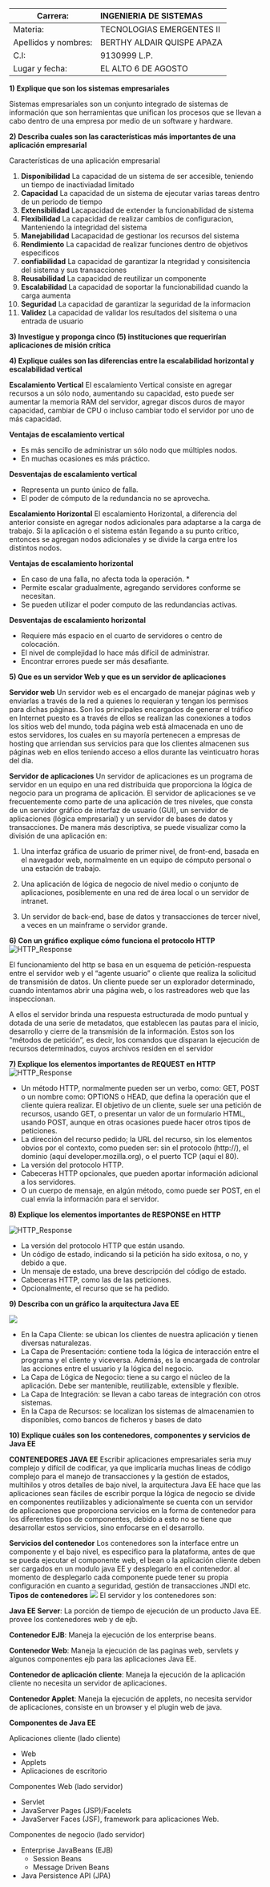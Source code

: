 | Carrera: | INGENIERIA DE SISTEMAS | 
| --- | :--- |
| Materia: | TECNOLOGIAS EMERGENTES II  
| Apellidos y nombres: | BERTHY ALDAIR QUISPE APAZA | 
| C.I: | 9130999 L.P. | 
| Lugar y fecha: | EL ALTO 6 DE AGOSTO

**1) Explique que son los sistemas empresariales**

Sistemas empresariales son un conjunto integrado de sistemas de información que son herramientas que unifican los procesos que se llevan a cabo dentro de una empresa por medio de un software y hardware.

**2) Describa cuales son las características más importantes de una aplicación empresarial**

Características de una aplicación empresarial

1. **Disponibilidad** La capacidad de un sistema de ser accesible, teniendo un tiempo de inactiviadad limitado
2. **Capacidad** La capacidad de un sistema de ejecutar varias tareas dentro de un periodo de tiempo
3. **Extensibilidad** Lacapacidad de extender la funcionabilidad de sistema
4. **Flexibilidad** La capacidad de realizar cambios de configuracion, Manteniendo la integridad del sistema
5. **Manejabilidad** Lacapacidad de gestionar los recursos del sistema
6. **Rendimiento** La capacidad de realizar funciones dentro de objetivos especificos
7. **confiabilidad** La capacidad de garantizar la ntegridad y consisitencia del sistema y sus transacciones
8. **Reusabilidad** La capacidad de reutilizar un componente
9. **Escalabilidad** La capacidad de soportar la funcionabilidad cuando la carga aumenta
10. **Seguridad** La capacidad de garantizar la seguridad de la informacion 
11. **Validez** La capacidad de validar los resultados del sisitema o una entrada de usuario

**3) Investigue y proponga cinco (5) instituciones que requerirían aplicaciones de misión crítica** 

**4) Explique cuáles son las diferencias entre la escalabilidad horizontal y escalabilidad vertical**

**Escalamiento Vertical**
El escalamiento Vertical consiste en agregar recursos a un sólo nodo, aumentando su capacidad, esto puede ser aumentar la memoria RAM del servidor, agregar discos duros de mayor capacidad, cambiar de CPU o incluso cambiar todo el servidor por uno de más capacidad.

**Ventajas de escalamiento vertical**
- Es más sencillo de administrar un sólo nodo que múltiples nodos.
- En muchas ocasiones es más práctico.

**Desventajas de escalamiento vertical**
- Representa un punto único de falla.
- El poder de cómputo de la redundancia no se aprovecha.

**Escalamiento Horizontal**
El escalamiento Horizontal, a diferencia del anterior consiste en agregar nodos adicionales para adaptarse a la carga de trabajo. Si la aplicación o el sistema están llegando a su punto crítico, entonces se agregan nodos adicionales y se divide la carga entre los distintos nodos.


**Ventajas de escalamiento horizontal**
- En caso de una falla, no afecta toda la operación. *
- Permite escalar gradualmente, agregando servidores conforme se necesitan.
- Se pueden utilizar el poder computo de las redundancias activas.

**Desventajas de escalamiento horizontal**
- Requiere más espacio en el cuarto de servidores o centro de colocación.
- El nivel de complejidad lo hace más difícil de administrar.
- Encontrar errores puede ser más desafiante.

**5) Que es un servidor Web y que es un servidor de aplicaciones**


**Servidor web**
Un servidor web es el encargado de manejar páginas web y enviarlas a través de la red a quienes lo requieran y tengan los permisos para dichas páginas. Son los principales encargados de generar el tráfico en Internet puesto es a través de ellos se realizan las conexiones a todos los sitios web del mundo, toda página web está almacenada en uno de estos servidores, los cuales en su mayoría pertenecen a empresas de hosting que arriendan sus servicios para que los clientes almacenen sus páginas web en ellos teniendo acceso a ellos durante las veinticuatro horas del día.


**Servidor de aplicaciones**
Un servidor de aplicaciones es un programa de servidor en un equipo en una red distribuida que proporciona la lógica de negocio para un programa de aplicación. El servidor de aplicaciones se ve frecuentemente como parte de una aplicación de tres niveles, que consta de un servidor gráfico de interfaz de usuario (GUI), un servidor de aplicaciones (lógica empresarial) y un servidor de bases de datos y transacciones. De manera más descriptiva, se puede visualizar como la división de una aplicación en:

1. Una interfaz gráfica de usuario de primer nivel, de front-end, basada en el navegador web, normalmente en un equipo de cómputo personal o una estación de trabajo.

2. Una aplicación de lógica de negocio de nivel medio o conjunto de aplicaciones, posiblemente en una red de área local o un servidor de intranet.

3. Un servidor de back-end, base de datos y transacciones de tercer nivel, a veces en un mainframe o servidor grande.

**6) Con un gráfico explique cómo funciona el protocolo HTTP**
![HTTP_Response](http://www.hermosaprogramacion.com/wp-content/uploads/2015/01/http-protocolo-peticion.png)

El funcionamiento del http se basa en un esquema de petición-respuesta entre el servidor web y el “agente usuario” o cliente que realiza la solicitud de transmisión de datos. Un cliente puede ser un explorador determinado, cuando intentamos abrir una página web, o los rastreadores web que las inspeccionan.

A ellos el servidor brinda una respuesta estructurada de modo puntual y dotada de una serie de metadatos, que establecen las pautas para el inicio, desarrollo y cierre de la transmisión de la información. Estos son los “métodos de petición”, es decir, los comandos que disparan la ejecución de recursos determinados, cuyos archivos residen en el servidor

**7) Explique los elementos importantes de REQUEST en HTTP**
![HTTP_Response](https://mdn.mozillademos.org/files/13687/HTTP_Request.png)
- Un método HTTP,  normalmente pueden ser un verbo, como: GET, POST o un nombre como: OPTIONS o HEAD, que defina la operación que el cliente quiera realizar. El objetivo de un cliente, suele ser una petición de recursos, usando GET, o presentar un valor de un formulario HTML, usando POST, aunque en otras ocasiones puede hacer otros tipos de peticiones. 
- La dirección del recurso pedido; la URL del recurso, sin los elementos obvios por el contexto, como pueden ser: sin el  protocolo (http://),  el dominio (aquí developer.mozilla.org), o el puerto TCP (aquí el 80). 
- La versión del protocolo HTTP.
- Cabeceras HTTP opcionales, que pueden aportar información adicional a los servidores.
- O un cuerpo de mensaje, en algún método, como puede ser POST, en el cual envía la información para el servidor.

**8) Explique los elementos importantes de RESPONSE en HTTP**

![HTTP_Response](https://mdn.mozillademos.org/files/13691/HTTP_Response.png)
- La versión del protocolo HTTP que están usando.
- Un código de estado, indicando si la petición ha sido exitosa, o no, y debido a que.
- Un mensaje de estado, una breve descripción del código de estado. 
- Cabeceras HTTP, como las de las peticiones.
- Opcionalmente, el recurso que se ha pedido.

**9) Describa con un gráfico la arquitectura Java EE**

![](https://www.ecured.cu/images/thumb/c/ce/J2EE.png/300px-J2EE.png)
* En la Capa Cliente: se ubican los clientes de nuestra aplicación y tienen diversas naturalezas.
* La Capa de Presentación: contiene toda la lógica de interacción entre el programa y el cliente y viceversa. Además, es la encargada de controlar las acciones entre el usuario y la lógica del negocio.
* La Capa de Lógica de Negocio: tiene a su cargo el núcleo de la aplicación. Debe ser mantenible, reutilizable, extensible y flexible.
* La Capa de Integración: se llevan a cabo tareas de integración con otros sistemas.
* En la Capa de Recursos: se localizan los sistemas de almacenamien to disponibles, como bancos de ficheros y bases de dato

**10) Explique cuáles son los contenedores, componentes y servicios de Java EE**

**CONTENEDORES JAVA EE**
Escribir aplicaciones empresariales seria muy complejo y difícil de codificar, ya que implicaría muchas lineas de código complejo para el manejo de transacciones y la gestión de estados, multihilos y otros detalles de bajo nivel,  la arquitectura Java EE hace que las aplicaciones sean fáciles de escribir porque la lógica de negocio se divide en componentes reutilizables y adicionalmente se cuenta con un servidor de aplicaciones que proporciona servicios en la forma de contenedor para los diferentes tipos de componentes, debido a esto no se tiene que desarrollar estos servicios, sino enfocarse en el desarrollo.


**Servicios del contenedor** Los contenedores son la interface entre un componente y el bajo nivel, es especifico para la plataforma, antes de que se pueda ejecutar el componente web, el bean o la aplicación cliente deben ser cargados en un modulo java EE y desplegarlo en el contenedor. al momento de desplegarlo cada componente puede tener su propia configuración en cuanto a seguridad, gestión de transacciones JNDI etc.
**Tipos de contenedores**
![](http://2.bp.blogspot.com/-xtOAc9rZSpc/U9_4CLOvnRI/AAAAAAAAAPQ/vX2vnfJhcWk/s1600/Captura.PNG)
El servidor y los contenedores son:

**Java EE Server**: La porción de tiempo de ejecución de un producto Java EE. provee los contenedores web y de ejb.

**Contenedor EJB**: Maneja la ejecución de los enterprise beans.

**Contenedor Web**: Maneja la ejecución de las paginas web, servlets y algunos componentes ejb para las aplicaciones Java EE.

**Contenedor de aplicación cliente**: Maneja la ejecución de la aplicación cliente no necesita un servidor de aplicaciones.

**Contenedor Applet**: Maneja la ejecución de applets, no necesita servidor de aplicaciones, consiste en un browser y el plugin web de java.

**Componentes de Java EE**

Aplicaciones cliente (lado cliente) 

* Web 
* Applets 
* Aplicaciones de escritorio 

Componentes Web (lado servidor) 

* Servlet 
* JavaServer Pages (JSP)/Facelets 
* JavaServer Faces (JSF), framework para aplicaciones Web. 

Componentes de negocio (lado servidor) 

* Enterprise JavaBeans (EJB) 
    - Session Beans 
    - Message Driven Beans 
* Java Persistence API (JPA) 



